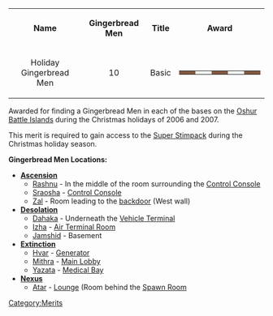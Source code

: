 <table>
<tbody>
<tr class="odd">
<td style="text-align: center;"><p><b>Name</b></p></td>
<td style="text-align: center;"><p><b>Gingerbread Men</b></p></td>
<td style="text-align: center;"><p><b>Title</b></p></td>
<td style="text-align: center;"><p><b>Award</b></p></td>
</tr>
<tr class="even">
<td style="text-align: center;"><p>Holiday Gingerbread Men</p></td>
<td style="text-align: center;"><p>10</p></td>
<td style="text-align: center;"><p>Basic</p></td>
<td style="text-align: center;"><table class="bigmerit">
<tr>
<td bgcolor="#845942">
</td>
<td bgcolor="#845942">
</td>
<td bgcolor="#f7fbf7">
</td>
<td bgcolor="#f7fbf7">
</td>
<td bgcolor="#845942">
</td>
<td bgcolor="#845942">
</td>
<td bgcolor="#f7fbf7">
</td>
<td bgcolor="#f7fbf7">
</td>
<td bgcolor="#845942">
</td>
<td bgcolor="#845942">
</td>
</tr>
</table></td>
</tr>
</tbody>
</table>

Awarded for finding a Gingerbread Men in each of the bases on the [Oshur
Battle Islands](Battle_Islands.md "wikilink") during the Christmas holidays
of 2006 and 2007.

This merit is required to gain access to the [Super
Stimpack](Super_Stimpack.md "wikilink") during the Christmas holiday
season.

**Gingerbread Men Locations:**

- **[Ascension](Ascension.md "wikilink")**
  - [Rashnu](Rashnu.md "wikilink") - In the middle of the room
    surrounding the [Control Console](Control_Console.md "wikilink")
  - [Sraosha](Sraosha.md "wikilink") - [Control
    Console](Control_Console.md "wikilink")
  - [Zal](Zal.md "wikilink") - Room leading to the
    [backdoor](Back_Door.md "wikilink") (West wall)
- **[Desolation](Desolation.md "wikilink")**
  - [Dahaka](Dahaka.md "wikilink") - Underneath the [Vehicle
    Terminal](Vehicle_Terminal.md "wikilink")
  - [Izha](Izha.md "wikilink") - [Air Terminal
    Room](Air_Terminal_Room.md "wikilink")
  - [Jamshid](Jamshid.md "wikilink") - Basement
- **[Extinction](Extinction.md "wikilink")**
  - [Hvar](Hvar.md "wikilink") - [Generator](Generator.md "wikilink")
  - [Mithra](Mithra.md "wikilink") - [Main
    Lobby](main_lobby.md "wikilink")
  - [Yazata](Yazata.md "wikilink") - [Medical
    Bay](Medical_Bay.md "wikilink")
- **[Nexus](Nexus.md "wikilink")**
  - [Atar](Atar.md "wikilink") - [Lounge](Lounge.md "wikilink") (Room
    behind the [Spawn Room](Spawn_Room.md "wikilink")

[Category:Merits](Category:Merits.md "wikilink")
